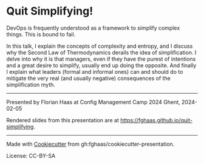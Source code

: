 # Quit Simplifying!
DevOps is frequently understood as a framework to simplify complex things. This is bound to fail.

In this talk, I explain the concepts of complexity and entropy, and I discuss why the Second Law of Thermodynamics derails the idea of simplification. I delve into why it is that managers, even if they have the purest of intentions and a great desire to simplify, usually end up doing the opposite. And finally I explain what leaders (formal and informal ones) can and should do to mitigate the very real (and usually negative) consequences of the simplification myth.

* * *

Presented by Florian Haas at Config Management Camp 2024 Ghent, 2024-02-05

Rendered slides from this presentation are at <https://fghaas.github.io/quit-simplifying>.

* * *

Made with [Cookiecutter](https://cookiecutter.readthedocs.io/) from gh:fghaas/cookiecutter-presentation.

License: CC-BY-SA
